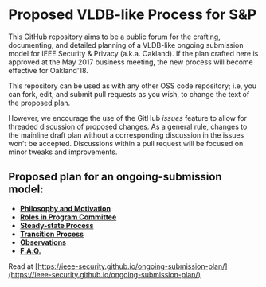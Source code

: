 # Proposed VLDB-like Process for S&P

This GitHub repository aims to be a public forum for the crafting, documenting, and detailed planning of a VLDB-like ongoing submission model for IEEE Security &amp; Privacy (a.k.a. Oakland).  If the plan crafted here is approved at the May 2017 business meeting, the new process will become effective for Oakland'18.

This repository can be used as with any other OSS code repository; i.e, you can fork, edit, and submit pull requests as you wish, to change the text of the proposed plan.

However, we encourage the use of the GitHub *issues* feature to allow for threaded discussion of proposed changes.  As a general rule, changes to the mainline draft plan without a corresponding discussion in the issues won't be accepted.  Discussions within a pull request will be focused on minor tweaks and improvements.

## Proposed plan for an ongoing-submission model:
* **[Philosophy and Motivation](motivation.md)**
* **[Roles in Program Committee](pc-roles.md)**
* **[Steady-state Process](steady-state-submission-process.md)**
* **[Transition Process](transition-process.md)**
* **[Observations](benefits-and-observations.md)**
* **[F.A.Q.](FAQ.md)**

Read at [https://ieee-security.github.io/ongoing-submission-plan/](https://ieee-security.github.io/ongoing-submission-plan/)
